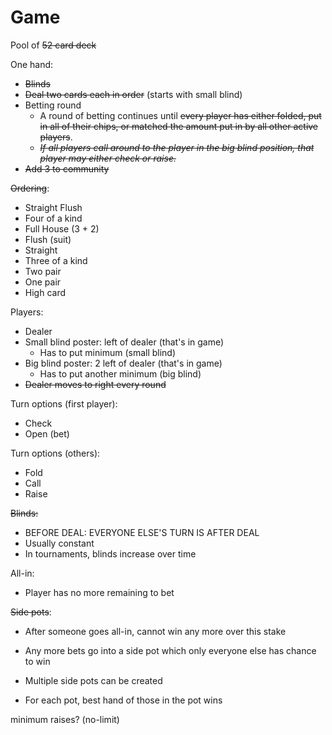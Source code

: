 # Game

Pool of ~~52 card deck~~

One hand:
- ~~Blinds~~
- ~~Deal two cards each in order~~ (starts with small blind)
- Betting round
	- A round of betting continues until ~~every player has either folded, put in all of their chips, or matched the amount put in by all other active players~~.
	-  ~~_If all players call around to the player in the big blind position, that player may either check or raise._~~
- ~~Add 3 to community~~

~~Ordering~~:
- Straight Flush
- Four of a kind
- Full House (3 + 2)
- Flush (suit)
- Straight
- Three of a kind
- Two pair
- One pair
- High card

Players:
- Dealer
- Small blind poster: left of dealer (that's in game)
	- Has to put minimum (small blind)
- Big blind poster: 2 left of dealer (that's in game)
	- Has to put another minimum (big blind)
- ~~Dealer moves to right every round~~

Turn options (first player):
- Check
- Open (bet)

Turn options (others):
- Fold
- Call
- Raise

~~Blinds:~~
- BEFORE DEAL: EVERYONE ELSE'S TURN IS AFTER DEAL
- Usually constant
- In tournaments, blinds increase over time

All-in:
- Player has no more remaining to bet

~~Side pots~~:
- After someone goes all-in, cannot win any more over this stake
- Any more bets go into a side pot which only everyone else has chance to win
- Multiple side pots can be created

- For each pot, best hand of those in the pot wins


minimum raises? (no-limit)
